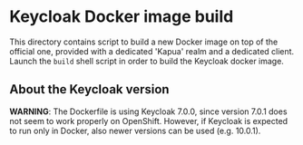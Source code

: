 # Keycloak Docker image build 

This directory contains script to build a new Docker image on top of the official one, provided with a dedicated 'Kapua'
realm and a dedicated client. Launch the `build` shell script in order to build the Keycloak docker image.

## About the Keycloak version

**WARNING**: 
The Dockerfile is using Keycloak 7.0.0, since version 7.0.1 does not seem to work properly on OpenShift. 
However, if Keycloak is expected to run only in Docker, also newer versions can be used (e.g. 10.0.1).
